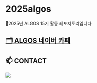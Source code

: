 # 2025algos
🌊2025년 ALGOS 15기 활동 레포지토리입니다
## [🗂 ALGOS 네이버 카페](https://cafe.naver.com/smalgos)

## 📫 CONTACT
<a href="mailto:algos.smu@gmail.com"><img src="https://img.shields.io/badge/Gmail-EA4335?style=flat-square&logo=Gmail&logoColor=white&link=mailto:algos.smu@gmail.com"/></a></p>
